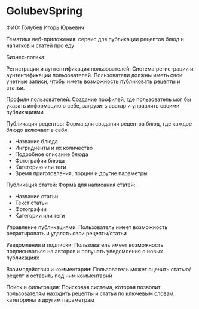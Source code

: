 # GolubevSpring

ФИО: Голубев Игорь Юрьевич

Тематика веб-приложения: сервис для публикации рецептов блюд и напитков и статей про еду

Бизнес-логика:

Регистрация и аунтентификация пользователей:
   Система регистрации и аунтентификации пользователей. Пользователи должны иметь
свои учетные записи, чтобы иметь возможность публиковать рецепты и статьи.

Профили пользователей:
   Создание профилей, где пользователь мог бы указать информацию
о себе, загрузить аватар и управлять своими публикациями

Публикация рецептов:
   Форма для создания рецептов блюд, где каждое блюдо включает в себя:
   - Название блюда
   - Ингридиенты и их количество
   - Подробное описание блюда
   - Фотографии блюда
   - Категорию или теги
   - Время приготовления, порции и другие параметры

Публикация статей:
   Форма для написания статей:
   - Название статьи
   - Текст статьи
   - Фотографии
   - Категории или теги

Управление публикациями:
   Пользователь имеет возможность редактировать и удалять свои рецепты/статьи

Уведомления и подписки:
   Пользователь имеет возможность подписываться на авторов и получать
   уведомления о новых публикациях

Взаимодействия и комментарии:
   Пользователь может оценить статью/рецепт и оставить под ним комментарий

Поиск и фильтрация:
   Поисковая система, которая позволит пользователям находить рецепты и статьи
   по ключевым словам, категориям и другим параметрам




